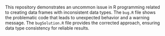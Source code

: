 This repository demonstrates an uncommon issue in R programming related to creating data frames with inconsistent data types. The `bug.R` file shows the problematic code that leads to unexpected behavior and a warning message. The `bugSolution.R` file provides the corrected approach, ensuring data type consistency for reliable results.